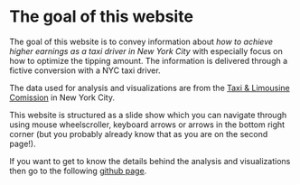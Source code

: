 # The goal of this website 

The goal of this website is to convey information about *how to achieve higher earnings as a taxi driver in New York City* with especially focus on how to optimize the tipping amount. The information is delivered through a fictive conversion with a NYC taxi driver. 

The data used for analysis and visualizations are from the [Taxi & Limousine Comission](https://www1.nyc.gov/site/tlc/about/tlc-trip-record-data.page) in New York City.

This website is structured as a slide show which you can navigate through using mouse wheelscroller, keyboard arrows or arrows in the bottom right corner (but you probably already know that as you are on the second page!). 

If you want to get to know the details behind the analysis and visualizations then go to the following [github page](https://github.com/MikkelMathiasen23/NYC_taxi_project).


